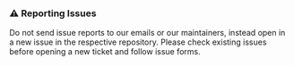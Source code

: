 ### ⚠️ Reporting Issues

Do not send issue reports to our emails or our maintainers, instead open in a new issue in the respective repository. Please check existing issues before opening a new ticket and follow issue forms.